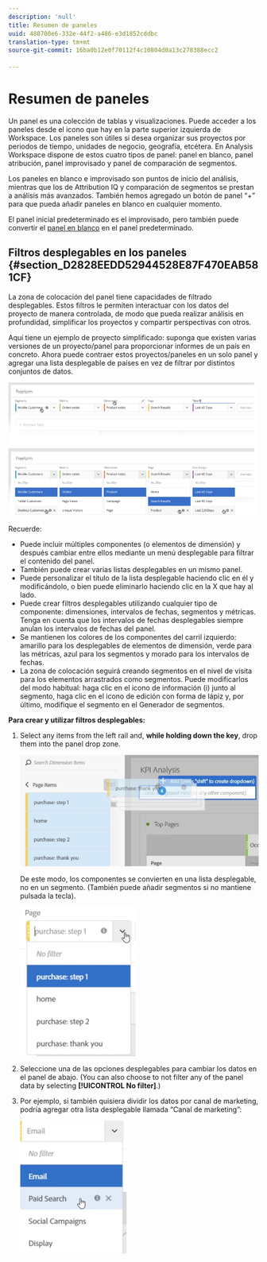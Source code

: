 ```yaml
---
description: 'null'
title: Resumen de paneles
uuid: 480700e6-332e-44f2-a486-e3d1852cddbc
translation-type: tm+mt
source-git-commit: 16ba0b12e0f70112f4c10804d0a13c278388ecc2

---
```



# Resumen de paneles

Un panel es una colección de tablas y visualizaciones. Puede acceder a los paneles desde el icono que hay en la parte superior izquierda de Workspace. Los paneles son útiles si desea organizar sus proyectos por periodos de tiempo, unidades de negocio, geografía, etcétera. En Analysis Workspace dispone de estos cuatro tipos de panel: panel en blanco, panel atribución, panel improvisado y panel de comparación de segmentos.

Los paneles en blanco e improvisado son puntos de inicio del análisis, mientras que los de Attribution IQ y comparación de segmentos se prestan a análisis más avanzados. También hemos agregado un botón de panel “+” para que pueda añadir paneles en blanco en cualquier momento.

El panel inicial predeterminado es el improvisado, pero también puede convertir el [panel en blanco](/help/analyze/analysis-workspace/c-panels/blank-panel.md) en el panel predeterminado.

## Filtros desplegables en los paneles {#section_D2828EEDD52944528E87F470EAB581CF}

La zona de colocación del panel tiene capacidades de filtrado desplegables. Estos filtros le permiten interactuar con los datos del proyecto de manera controlada, de modo que pueda realizar análisis en profundidad, simplificar los proyectos y compartir perspectivas con otros.

Aquí tiene un ejemplo de proyecto simplificado: suponga que existen varias versiones de un proyecto/panel para proporcionar informes de un país en concreto. Ahora puede contraer estos proyectos/paneles en un solo panel y agregar una lista desplegable de países en vez de filtrar por distintos conjuntos de datos.

![](assets/dropdowns.png)

Recuerde:

* Puede incluir múltiples componentes (o elementos de dimensión) y después cambiar entre ellos mediante un menú desplegable para filtrar el contenido del panel.
* También puede crear varias listas desplegables en un mismo panel.
* Puede personalizar el título de la lista desplegable haciendo clic en él y modificándolo, o bien puede eliminarlo haciendo clic en la X que hay al lado.
* Puede crear filtros desplegables utilizando cualquier tipo de componente: dimensiones, intervalos de fechas, segmentos y métricas. Tenga en cuenta que los intervalos de fechas desplegables siempre anulan los intervalos de fechas del panel.
* Se mantienen los colores de los componentes del carril izquierdo: amarillo para los desplegables de elementos de dimensión, verde para las métricas, azul para los segmentos y morado para los intervalos de fechas.
* La zona de colocación seguirá creando segmentos en el nivel de visita para los elementos arrastrados como segmentos. Puede modificarlos del modo habitual: haga clic en el icono de información (i) junto al segmento, haga clic en el icono de edición con forma de lápiz y, por último, modifique el segmento en el Generador de segmentos.

**Para crear y utilizar filtros desplegables:**

1. Select any items from the left rail and, **while holding down the  key**, drop them into the panel drop zone.

   ![](assets/create_dropdown.png)

   De este modo, los componentes se convierten en una lista desplegable, no en un segmento. (También puede añadir segmentos si no mantiene pulsada la tecla).

   ![](assets/dropdown.png)

1. Seleccione una de las opciones desplegables para cambiar los datos en el panel de abajo. (You can also choose to not filter any of the panel data by selecting **[!UICONTROL No filter]**.)
1. Por ejemplo, si también quisiera dividir los datos por canal de marketing, podría agregar otra lista desplegable llamada “Canal de marketing”:

   ![](assets/mc_dropdown.png)

